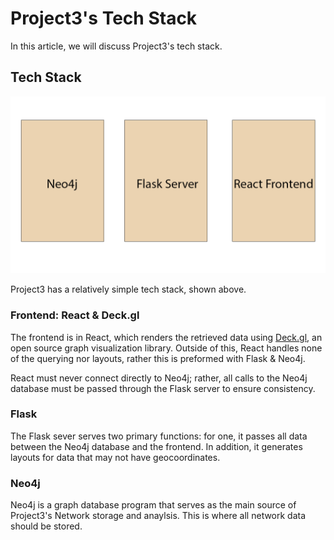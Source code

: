 # Project3's Tech Stack

In this article, we will discuss Project3's tech stack.

## Tech Stack

![A diagram of Project3's tech stack](images/Project3TechStack/StackDiagram.png)

Project3 has a relatively simple tech stack, shown above. 

### Frontend: React & Deck.gl
The frontend is in React, which renders the retrieved data using [Deck.gl](https://deck.gl), an open source graph visualization library. Outside of this, React handles none of the querying nor layouts, rather this is preformed with Flask & Neo4j.

React must never connect directly to Neo4j; rather, all calls to the Neo4j database must be passed through the Flask server to ensure consistency.

### Flask
The Flask sever serves two primary functions: for one, it passes all data between the Neo4j database and the frontend. In addition, it generates layouts for data that may not have geocoordinates.

### Neo4j
Neo4j is a graph database program that serves as the main source of Project3's Network storage and anaylsis. This is where all network data should be stored.